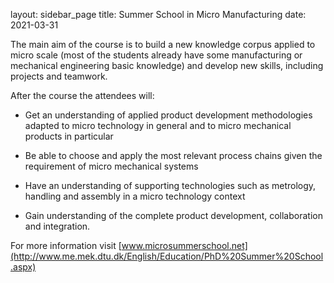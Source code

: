 layout: sidebar_page
title: Summer School in Micro Manufacturing
date: 2021-03-31

The main aim of the course is to build a new knowledge corpus applied to micro scale (most of the students already have some manufacturing or mechanical engineering basic knowledge) and develop new skills, including projects and teamwork.   
  
After the course the attendees will: 

* Get an understanding of applied product development methodologies adapted to micro technology in general and to micro mechanical products in particular  
  
* Be able to choose and apply the most relevant process chains given the requirement of micro mechanical systems  
  
* Have an understanding of supporting technologies such as metrology, handling and assembly in a micro technology context   
  
* Gain understanding of the complete product development, collaboration and integration. 

For more information visit [www.microsummerschool.net](http://www.me.mek.dtu.dk/English/Education/PhD%20Summer%20School.aspx)